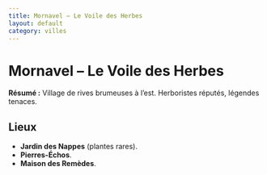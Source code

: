 ```yaml
---
title: Mornavel – Le Voile des Herbes
layout: default
category: villes
---
```

# Mornavel – Le Voile des Herbes

**Résumé :** Village de rives brumeuses à l’est. Herboristes réputés, légendes tenaces.

## Lieux
- **Jardin des Nappes** (plantes rares).
- **Pierres-Échos**.
- **Maison des Remèdes**.

